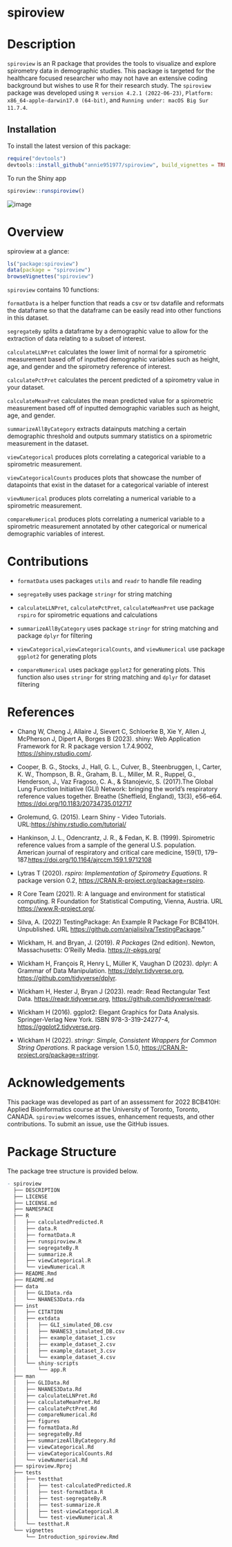 
<!-- README.md is generated from README.Rmd. Please edit that file -->

# spiroview

<!-- badges: start -->
<!-- badges: end -->

# Description

`spiroview` is an R package that provides the tools to visualize and
explore spirometry data in demographic studies. This package is targeted
for the healthcare focused researcher who may not have an extensive
coding background but wishes to use R for their research study. The
`spiroview` package was developed using `R version 4.2.1 (2022-06-23)`,
`Platform: x86_64-apple-darwin17.0 (64-bit)`, and
`Running under: macOS Big Sur 11.7.4`.

## Installation

To install the latest version of this package:

``` r
require("devtools")
devtools::install_github("annie951977/spiroview", build_vignettes = TRUE)
```

To run the Shiny app

``` r
spiroview::runspiroview()
```

![image](https://user-images.githubusercontent.com/56055607/230361243-d92ddce9-02b3-4b77-941d-cf6e15cf20d2.png)


# Overview

spiroview at a glance:

``` r
ls("package:spiroview")
data(package = "spiroview")
browseVignettes("spiroview")
```

`spiroview` contains 10 functions:

`formatData` is a helper function that reads a csv or tsv datafile and
reformats the dataframe so that the dataframe can be easily read into
other functions in this dataset.

`segregateBy` splits a dataframe by a demographic value to allow for the
extraction of data relating to a subset of interest.

`calculateLLNPret` calculates the lower limit of normal for a
spirometric measurement based off of inputted demographic variables such
as height, age, and gender and the spirometry reference of interest.

`calculatePctPret` calculates the percent predicted of a spirometry
value in your dataset.

`calculateMeanPret` calculates the mean predicted value for a
spirometric measurement based off of inputted demographic variables such
as height, age, and gender.

`summarizeAllByCategory` extracts datainputs matching a certain
demographic threshold and outputs summary statistics on a spirometric
measurement in the dataset.

`viewCategorical` produces plots correlating a categorical variable to a
spirometric measurement.

`viewCategoricalCounts` produces plots that showcase the number of
datapoints that exist in the dataset for a categorical variable of
interest

`viewNumerical` produces plots correlating a numerical variable to a
spirometric measurement.

`compareNumerical` produces plots correlating a numerical variable to a
spirometric measurement annotated by other categorical or numerical
demographic variables of interest.

# Contributions

- `formatData` uses packages `utils` and `readr` to handle file reading

- `segregateBy` uses package `stringr` for string matching

- `calculateLLNPret`, `calculatePctPret`, `calculateMeanPret` use
  package `rspiro` for spirometric equations and calculations

- `summarizeAllByCategory` uses package `stringr` for string matching
  and package `dplyr` for filtering

- `viewCategorical`,`viewCategoricalCounts`, and `viewNumerical` use
  package `ggplot2` for generating plots

- `compareNumerical` uses package `ggplot2` for generating plots. This
  function also uses `stringr` for string matching and `dplyr` for
  dataset filtering

# References

- Chang W, Cheng J, Allaire J, Sievert C, Schloerke B, Xie Y, Allen J,
  McPherson J, Dipert A, Borges B (2023). shiny: Web Application
  Framework for R. R package version 1.7.4.9002,
  <https://shiny.rstudio.com/>.

- Cooper, B. G., Stocks, J., Hall, G. L., Culver, B., Steenbruggen, I.,
  Carter, K. W., Thompson, B. R., Graham, B. L., Miller, M. R., Ruppel,
  G., Henderson, J., Vaz Fragoso, C. A., & Stanojevic, S. (2017).The
  Global Lung Function Initiative (GLI) Network: bringing the world’s
  respiratory reference values together. Breathe (Sheffield, England),
  13(3), e56–e64. <https://doi.org/10.1183/20734735.012717>

- Grolemund, G. (2015). Learn Shiny - Video Tutorials.
  URL:<https://shiny.rstudio.com/tutorial/>

- Hankinson, J. L., Odencrantz, J. R., & Fedan, K. B. (1999).
  Spirometric reference values from a sample of the general U.S.
  population. American journal of respiratory and critical care
  medicine, 159(1), 179–187.https://doi.org/10.1164/ajrccm.159.1.9712108

- Lytras T (2020). *rspiro: Implementation of Spirometry Equations*. R
  package version 0.2, <https://CRAN.R-project.org/package=rspiro>.

- R Core Team (2021). R: A language and environment for statistical
  computing. R Foundation for Statistical Computing, Vienna, Austria.
  URL <https://www.R-project.org/>.

- Silva, A. (2022) TestingPackage: An Example R Package For BCB410H.
  Unpublished. URL <https://github.com/anjalisilva/TestingPackage>.”

- Wickham, H. and Bryan, J. (2019). *R Packages* (2nd edition). Newton,
  Massachusetts: O’Reilly Media. <https://r-pkgs.org/>

- Wickham H, François R, Henry L, Müller K, Vaughan D (2023). dplyr: A
  Grammar of Data Manipulation. <https://dplyr.tidyverse.org>,
  <https://github.com/tidyverse/dplyr>.

- Wickham H, Hester J, Bryan J (2023). readr: Read Rectangular Text
  Data. <https://readr.tidyverse.org>,
  <https://github.com/tidyverse/readr>.

- Wickham H (2016). ggplot2: Elegant Graphics for Data Analysis.
  Springer-Verlag New York. ISBN 978-3-319-24277-4,
  <https://ggplot2.tidyverse.org>.

- Wickham H (2022). *stringr: Simple, Consistent Wrappers for Common
  String Operations*. R package version 1.5.0,
  <https://CRAN.R-project.org/package=stringr>.

# Acknowledgements

This package was developed as part of an assessment for 2022 BCB410H:
Applied Bioinformatics course at the University of Toronto, Toronto,
CANADA. `spiroview` welcomes issues, enhancement requests, and other
contributions. To submit an issue, use the GitHub issues.

# Package Structure

The package tree structure is provided below.

``` r
- spiroview
  ├── DESCRIPTION
  ├── LICENSE
  ├── LICENSE.md
  ├── NAMESPACE
  ├── R
  │   ├── calculatedPredicted.R
  │   ├── data.R
  │   ├── formatData.R
  │   ├── runspiroview.R    
  │   ├── segregateBy.R
  │   ├── summarize.R
  │   ├── viewCategorical.R
  │   └── viewNumerical.R
  ├── README.Rmd
  ├── README.md
  ├── data
  │   ├── GLIData.rda
  │   └── NHANES3Data.rda
  ├── inst
  │   ├── CITATION
  │   ├── extdata
  │   │   ├── GLI_simulated_DB.csv
  │   │   ├── NHANES3_simulated_DB.csv
  │   │   ├── example_dataset_1.csv
  │   │   ├── example_dataset_2.csv
  │   │   ├── example_dataset_3.csv
  │   │   └── example_dataset_4.csv
  │   └── shiny-scripts
  │       └── app.R
  ├── man
  │   ├── GLIData.Rd
  │   ├── NHANES3Data.Rd
  │   ├── calculateLLNPret.Rd
  │   ├── calculateMeanPret.Rd
  │   ├── calculatePctPret.Rd
  │   ├── compareNumerical.Rd
  │   ├── figures
  │   ├── formatData.Rd
  │   ├── segregateBy.Rd
  │   ├── summarizeAllByCategory.Rd
  │   ├── viewCategorical.Rd
  │   ├── viewCategoricalCounts.Rd
  │   └── viewNumerical.Rd
  ├── spiroview.Rproj
  ├── tests
  │   ├── testthat
  │   │   ├── test-calculatedPredicted.R
  │   │   ├── test-formatData.R
  │   │   ├── test-segregateBy.R
  │   │   ├── test-summarize.R
  │   │   ├── test-viewCategorical.R
  │   │   └── test-viewNumerical.R
  │   └── testthat.R
  └── vignettes
      └── Introduction_spiroview.Rmd
```
